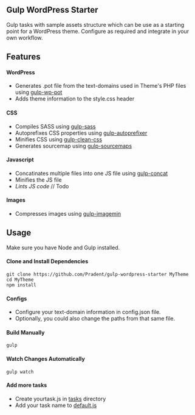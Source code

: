 ## Gulp WordPress Starter
Gulp tasks with sample assets structure which can be use as a starting point for a WordPress theme. Configure as required and integrate in your own workflow.

## Features
#### WordPress
- Generates .pot file from the text-domains used in Theme's PHP files using [gulp-wp-pot]
- Adds theme information to the style.css header

#### CSS
- Compiles SASS using [gulp-sass]
- Autoprefixes CSS properties using [gulp-autoprefixer]
- Minifies CSS using [gulp-clean-css]
- Generates sourcemap using [gulp-sourcemaps]

#### Javascript
- Concatinates multiple files into one JS file using [gulp-concat]
- Minifies the JS file
- *Lints JS code* // Todo

#### Images
- Compresses images using [gulp-imagemin]


## Usage
Make sure you have Node and Gulp installed.

#### Clone and Install Dependencies
```
git clone https://github.com/Pradent/gulp-wordpress-starter MyTheme
cd MyTheme
npm install
```
#### Configs
- Configure your text-domain information in config.json file.
- Optionally, you could also change the paths from that same file.

#### Build Manually
```
gulp
```

#### Watch Changes Automatically
```
gulp watch
```

#### Add more tasks
- Create yourtask.js in [tasks] directory
- Add your task name to [default.js]

[gulp-wp-pot]: https://www.npmjs.com/package/gulp-wp-pot
[gulp-sass]: https://www.npmjs.com/package/gulp-sass
[gulp-autoprefixer]: https://www.npmjs.com/package/gulp-autoprefixer
[gulp-clean-css]: https://www.npmjs.com/package/gulp-clean-css
[gulp-sourcemaps]: https://www.npmjs.com/package/gulp-sourcemaps
[gulp-concat]: https://www.npmjs.com/package/gulp-concat
[gulp-imagemin]: https://www.npmjs.com/package/gulp-imagemin

[tasks]:[https://github.com/Pradent/gulp-wordpress-starter/tree/master/gulpfile.js/tasks]
[default.js]: [https://github.com/Pradent/gulp-wordpress-starter/blob/master/gulpfile.js/tasks/default.js]
